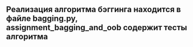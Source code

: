 ## Реализация алгоритма бэггинга находится в файле bagging.py, assignment_bagging_and_oob содержит тесты алгоритма